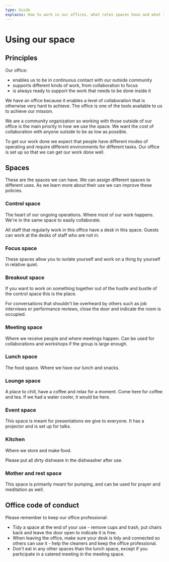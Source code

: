 ```yaml
---
type: Guide
explains: How to work in our offices, what roles spaces have and what the code of conduct is for their use.
---
```


# Using our space

## Principles

Our office:

* enables us to be in continuous contact with our outside community
* supports different kinds of work, from collaboration to focus
* is always ready to support the work that needs to be done inside it

We have an office because it enables a level of collaboration that is otherwise very hard to achieve. The office is one of the tools available to us to achieve our mission.

We are a community organization so working with those outside of our office is the main priority in how we use the space. We want the cost of collaboration with anyone outside to be as low as possible.

To get our work done we expect that people have different modes of operating and require different environments for different tasks. Our office is set up so that we can get our work done well.

## Spaces

These are the spaces we can have. We can assign different spaces to different uses. As we learn more about their use we can improve these policies.

### Control space

The heart of our ongoing operations. Where most of our work happens. We're in the same space to easily collaborate.

All staff that regularly work in this office have a desk in this space. Guests can work at the desks of staff who are not in.

### Focus space

These spaces allow you to isolate yourself and work on a thing by yourself in relative quiet.

### Breakout space

If you want to work on something together out of the hustle and bustle of the control space this is the place.

For conversations that shouldn't be overheard by others such as job interviews or performance reviews, close the door and indicate the room is occupied.

### Meeting space

Where we receive people and where meetings happen. Can be used for collaborations and workshops if the group is large enough.

### Lunch space

The food space. Where we have our lunch and snacks.

### Lounge space

A place to chill, have a coffee and relax for a moment. Come here for coffee and tea. If we had a water cooler, it would be here.

### Event space

This space is meant for presentations we give to everyone. It has a projector and is set up for talks.

### Kitchen

Where we store and make food.

Please put all dirty dishware in the dishwasher after use.

### Mother and rest space

This space is primarily meant for pumping, and can be used for prayer and meditation as well.

## Office code of conduct

Please remember to keep our office professional:

* Tidy a space at the end of your use - remove cups and trash, put chairs back and leave the door open to indicate it is free.
* When leaving the office, make sure your desk is tidy and connected so others can use it - help the cleaners and keep the office professional.
* Don't eat in any other spaces than the lunch space, except if you participate in a catered meeting in the meeting space.
